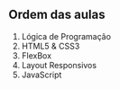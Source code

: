 ## Ordem das aulas

1. Lógica de Programação
2. HTML5 & CSS3
3. FlexBox
4. Layout Responsivos
5. JavaScript
